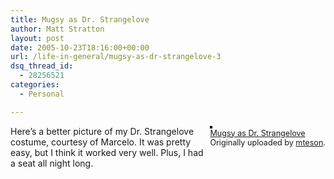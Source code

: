 ```yaml
---
title: Mugsy as Dr. Strangelove
author: Matt Stratton
layout: post
date: 2005-10-23T18:16:00+00:00
url: /life-in-general/mugsy-as-dr-strangelove-3
dsq_thread_id:
  - 28256521
categories:
  - Personal

---
```

<div style="float:right;margin-left:10px;margin-bottom:10px;">
  <a href="https://www.flickr.com/photos/mteson/55296146/" title="photo sharing"><img src="https://static.flickr.com/29/55296146_402cb60c84_m.jpg" alt="" style="border:solid 2px #000000;" /></a> <br /> <span style="font-size:.9em;margin-top:0;"> <a href="https://www.flickr.com/photos/mteson/55296146/">Mugsy as Dr. Strangelove</a> <br /> Originally uploaded by <a href="https://www.flickr.com/people/mteson/">mteson</a>. </span>
</div>

Here&#8217;s a better picture of my Dr. Strangelove costume, courtesy of Marcelo. It was pretty easy, but I think it worked very well. Plus, I had a seat all night long.
